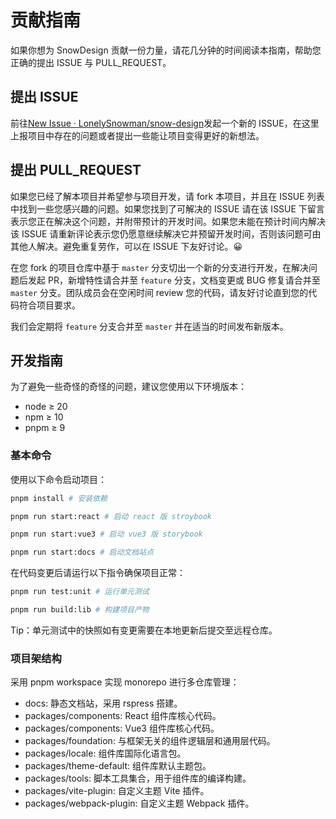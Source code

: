 # 贡献指南

如果你想为 SnowDesign 贡献一份力量，请花几分钟的时间阅读本指南，帮助您正确的提出 ISSUE 与 PULL_REQUEST。

## 提出 ISSUE

前往[New Issue · LonelySnowman/snow-design](https://github.com/LonelySnowman/snow-design/issues/new/choose)发起一个新的 ISSUE，在这里上报项目中存在的问题或者提出一些能让项目变得更好的新想法。

## 提出 PULL_REQUEST

如果您已经了解本项目并希望参与项目开发，请 fork 本项目，并且在 ISSUE 列表中找到一些您感兴趣的问题。如果您找到了可解决的 ISSUE 请在该 ISSUE 下留言表示您正在解决这个问题，并附带预计的开发时间。如果您未能在预计时间内解决该 ISSUE 请重新评论表示您仍愿意继续解决它并预留开发时间，否则该问题可由其他人解决。避免重复劳作，可以在 ISSUE 下友好讨论。😀

在您 fork 的项目仓库中基于 `master` 分支切出一个新的分支进行开发，在解决问题后发起 PR，新增特性请合并至 `feature` 分支，文档变更或 BUG 修复请合并至 `master` 分支。团队成员会在空闲时间 review 您的代码，请友好讨论直到您的代码符合项目要求。

我们会定期将 `feature` 分支合并至 `master` 并在适当的时间发布新版本。

## 开发指南

为了避免一些奇怪的奇怪的问题，建议您使用以下环境版本：

-   node ≥ 20
-   npm ≥ 10
-   pnpm ≥ 9

### 基本命令

使用以下命令启动项目：

```bash
pnpm install # 安装依赖

pnpm run start:react # 启动 react 版 stroybook

pnpm run start:vue3 # 启动 vue3 版 storybook

pnpm run start:docs # 启动文档站点
```

在代码变更后请运行以下指令确保项目正常：

```bash
pnpm run test:unit # 运行单元测试

pnpm run build:lib # 构建项目产物
```

Tip：单元测试中的快照如有变更需要在本地更新后提交至远程仓库。

### 项目架结构

采用 pnpm workspace 实现 monorepo 进行多仓库管理：

-   docs: 静态文档站，采用 rspress 搭建。
-   packages/components: React 组件库核心代码。
-   packages/components: Vue3 组件库核心代码。
-   packages/foundation: 与框架无关的组件逻辑层和通用层代码。
-   packages/locale: 组件库国际化语言包。
-   packages/theme-default: 组件库默认主题包。
-   packages/tools: 脚本工具集合，用于组件库的编译构建。
-   packages/vite-plugin: 自定义主题 Vite 插件。
-   packages/webpack-plugin: 自定义主题 Webpack 插件。
